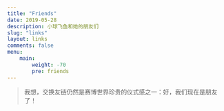 ```yaml
---
title: "Friends"
date: 2019-05-28
description: 小球飞鱼和她的朋友们
slug: "links"
layout: links
comments: false
menu:
    main:
        weight: -70
        pre: friends
---
```


 >我想，交换友链仍然是赛博世界珍贵的仪式感之一：好，我们现在是朋友了！

​	



